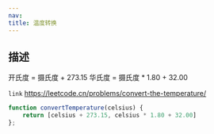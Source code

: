 ```yaml
---
nav:
title: 温度转换
---
```


## 描述

开氏度 = 摄氏度 + 273.15 华氏度 = 摄氏度 * 1.80 + 32.00

`link` https://leetcode.cn/problems/convert-the-temperature/

```javascript
function convertTemperature(celsius) {
    return [celsius + 273.15, celsius * 1.80 + 32.00]
};
```